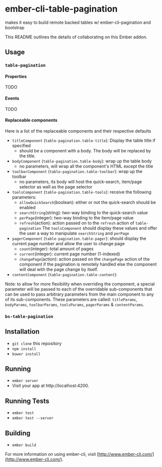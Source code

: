 # ember-cli-table-pagination
makes it easy to build remote backed tables w/ ember-cli-pagination and bootstrap

This README outlines the details of collaborating on this Ember addon.

## Usage

### `table-pagination`

#### Properties

TODO

#### Events

TODO 

#### Replaceable components

Here is a list of the replaceable components and their respective defaults

* `titleComponent` (`table-pagination.table-title`): Display the table title if specified
  * should be a component with a body. The body will be replaced by the title.
* `bodyComponent` (`table-pagination.table-body`): wrap up the table body
  * no parameters, will wrap all the component's HTML except the title
* `toolbarComponent` (`table-pagination.table-toolbar`): wrap up the toolbar
  * no parameters, its body will host the quick-search, item/page selector as well as the page selector
* `toolsComponent` (`table-pagination.table-tools`): receive the following parameters:
  * `allowQuickSearch`(boolean): either or not the quick-search should be enabled
  * `searchString`(string): two-way binding to the quick-search value
  * `perPage`(integer): two-way binding to the item/page value
  * `refresh`(action): action passed on to the `refresh` action of `table-pagination`
  The `toolsComponent` should display these values and offer the user a way to manipulate `searchString` and `perPage`
* `pagerComponent` (`table-pagination.table-pager`): should display the current page number and allow the user to change page
  * `count`(integer): total amount of pages
  * `current`(integer): current page number (1-indexed)
  * `changePage`(action): action passed on the `changePage` action of the component if the pagination is remotely handled else the component will deal with the page change by itself.
* `contentComponent` (`table-pagination.table-content`):

Note: to allow for more flexibility when overriding the component, a special parameter will be passed to each of the overridable sub-components that can be used to pass arbitrary parameters from the main component to any of its sub-components. These parameters are called: `titleParams`, `bodyParams`, `toolbarParams`, `toolsParams`, `pagerParams` & `contentParams`.

### `bs-table-pagination`

## Installation

* `git clone` this repository
* `npm install`
* `bower install`

## Running

* `ember server`
* Visit your app at http://localhost:4200.

## Running Tests

* `ember test`
* `ember test --server`

## Building

* `ember build`

For more information on using ember-cli, visit [http://www.ember-cli.com/](http://www.ember-cli.com/).
